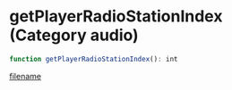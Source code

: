 # getPlayerRadioStationIndex (Category audio)

```js
function getPlayerRadioStationIndex(): int
```

[filename](getPlayerRadioStationIndex_m.md ':include')